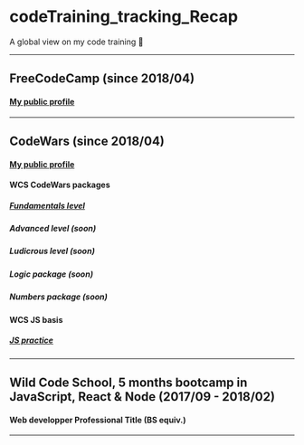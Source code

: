 # codeTraining_tracking_Recap
A global view on my code training  :eyes:

---

## FreeCodeCamp (since 2018/04)

#### [My public profile](https://www.freecodecamp.org/codingk8)

---

## CodeWars (since 2018/04)

#### [My public profile](https://www.codewars.com/users/codingk8)

#### WCS CodeWars packages

##### [Fundamentals level](https://github.com/codingk8/codeWars_Fundamentals_WCS_Bootcamp)
##### Advanced level (soon)
##### Ludicrous level (soon)
##### Logic package (soon)
##### Numbers package (soon)

#### WCS JS basis
##### [JS practice](https://github.com/codingk8/JS_exercices_WCS_Bootcamp)

___

## Wild Code School, 5 months bootcamp in JavaScript, React & Node (2017/09 - 2018/02)

#### Web developper Professional Title (BS equiv.)

___
